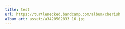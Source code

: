 ```yaml
---
title: test
url: https://turtlenecked.bandcamp.com/album/cherish
album_art: assets/a3420502833_16.jpg
---
```

